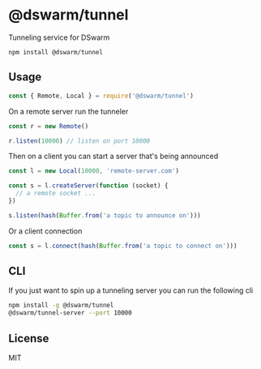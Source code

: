 # @dswarm/tunnel

Tunneling service for DSwarm

```
npm install @dswarm/tunnel
```

## Usage

``` js
const { Remote, Local } = require('@dswarm/tunnel')
```

On a remote server run the tunneler

``` js
const r = new Remote()

r.listen(10000) // listen on port 10000
````

Then on a client you can start a server that's being announced

``` js
const l = new Local(10000, 'remote-server.com')

const s = l.createServer(function (socket) {
  // a remote socket ...
})

s.listen(hash(Buffer.from('a topic to announce on')))
```

Or a client connection

``` js
const s = l.connect(hash(Buffer.from('a topic to connect on')))
```

## CLI

If you just want to spin up a tunneling server you can run the following cli

``` sh
npm install -g @dswarm/tunnel
@dswarm/tunnel-server --port 10000
```

## License

MIT
